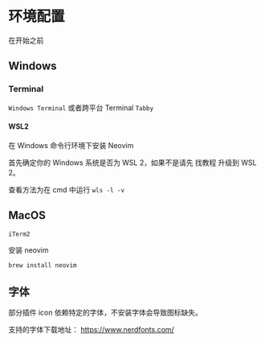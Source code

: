 # 环境配置

在开始之前

## Windows

### Terminal

`Windows Terminal` 或者跨平台 Terminal `Tabby`

#### WSL2

在 Windows 命令行环境下安装 Neovim

首先确定你的 Windows 系统是否为 WSL 2，如果不是请先 找教程 升级到 WSL 2。

查看方法为在 cmd 中运行 `wls -l -v`

## MacOS

`iTerm2`

安装 neovim

```shell
brew install neovim
```

## 字体

部分插件 icon 依赖特定的字体，不安装字体会导致图标缺失。

支持的字体下载地址： <https://www.nerdfonts.com/>
